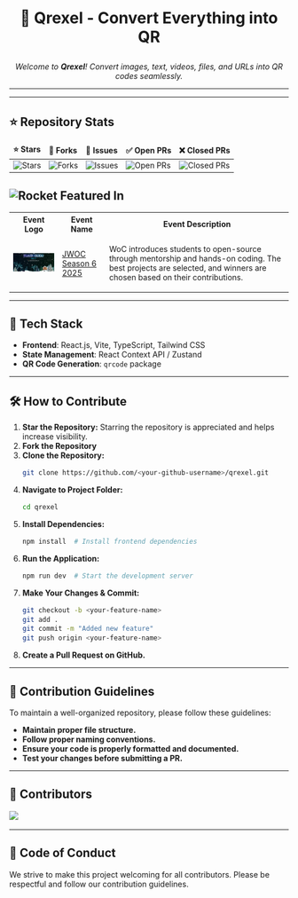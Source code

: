 # <p align="center">🚀 Qrexel - Convert Everything into QR</p>

<i><p align="center">Welcome to <b>Qrexel</b>! Convert images, text, videos, files, and URLs into QR codes seamlessly.</p></i>

---



---

## ⭐ Repository Stats

<table align="center">
    <thead>
        <tr>
            <td><b>⭐ Stars</b></td>
            <td><b>🍴 Forks</b></td>
            <td><b>🐞 Issues</b></td>
            <td><b>✅ Open PRs</b></td>
            <td><b>❌ Closed PRs</b></td>
        </tr>
     </thead>
    <tbody>
         <tr>
            <td><img alt="Stars" src="https://img.shields.io/github/stars/dinesh-2047/qrexel?style=flat&logo=github"/></td>
            <td><img alt="Forks" src="https://img.shields.io/github/forks/dinesh-2047/qrexel?style=flat&logo=github"/></td>
            <td><img alt="Issues" src="https://img.shields.io/github/issues/dinesh-2047/qrexel?style=flat&logo=github"/></td>
            <td><img alt="Open PRs" src="https://img.shields.io/github/issues-pr/dinesh-2047/qrexel?style=flat&logo=github"/></td>
            <td><img alt="Closed PRs" src="https://img.shields.io/github/issues-pr-closed/dinesh-2047/qrexel?style=flat&logo=github"/></td>
        </tr>
    </tbody>
</table>





## <img src="https://raw.githubusercontent.com/Tarikul-Islam-Anik/Animated-Fluent-Emojis/master/Emojis/Travel%20and%20places/Rocket.png" alt="Rocket" width="40" height="40" /> Featured In
<table>
   <tr>
      <th>Event Logo</th>
      <th>Event Name</th>
      <th>Event Description</th>
   </tr>
   <tr>
        <td><img src="jwoc.png" width="200" height="auto" loading="lazy" alt="SWOC"/></td>
        <td><a href="https://www.jwoc.in">JWOC Season 6 2025</a></td>
       <td><p>WoC introduces students to open-source through mentorship and hands-on coding. The best projects are selected, and winners are chosen based on their contributions.</p></td>
    </tr>
   
</table>

---

## 🚀 Tech Stack

- **Frontend**: React.js, Vite, TypeScript, Tailwind CSS
- **State Management**: React Context API / Zustand
- **QR Code Generation**: `qrcode` package


---


## 🛠 How to Contribute

1. **Star the Repository:** Starring the repository is appreciated and helps increase visibility.
2. **Fork the Repository**
3. **Clone the Repository:**
   ```bash
   git clone https://github.com/<your-github-username>/qrexel.git
   ```
4. **Navigate to Project Folder:**
   ```bash
   cd qrexel
   ```
5. **Install Dependencies:**
   ```bash
   npm install  # Install frontend dependencies
   ```
6. **Run the Application:**
   ```bash
   npm run dev  # Start the development server
   ```
7. **Make Your Changes & Commit:**
   ```bash
   git checkout -b <your-feature-name>
   git add .
   git commit -m "Added new feature"
   git push origin <your-feature-name>
   ```
8. **Create a Pull Request on GitHub.**

---

## 📌 Contribution Guidelines

To maintain a well-organized repository, please follow these guidelines:
- **Maintain  proper file structure.**
- **Follow proper naming conventions.**
- **Ensure your code is properly formatted and documented.**
- **Test your changes before submitting a PR.**

---

## 🎉 Contributors

<a href="https://github.com/dinesh-2047/qrexel/graphs/contributors">
   <img src="https://contributors-img.web.app/image?repo=dinesh-2047/qrexel"/>
</a>

---

## 📜 Code of Conduct

We strive to make this project welcoming for all contributors. Please be respectful and follow our contribution guidelines.
